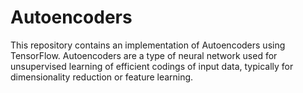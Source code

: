 # Autoencoders
This repository contains an implementation of Autoencoders using TensorFlow. Autoencoders are a type of neural network used for unsupervised learning of efficient codings of input data, typically for dimensionality reduction or feature learning.
